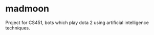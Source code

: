 [logo]: http://wiki.teamliquid.net/commons/images/6/62/Archronicus_Mad_Moon.png "Mad Moon Logo"


# madmoon
Project for CS451, bots which play dota 2 using artificial intelligence techniques.
